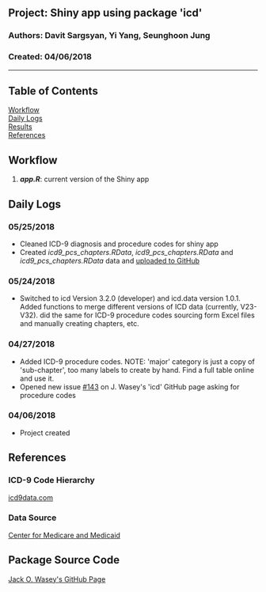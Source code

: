##  Project: Shiny app using package 'icd'
### Authors: Davit Sargsyan, Yi Yang, Seunghoon Jung
### Created: 04/06/2018  

---

## Table of Contents
[Workflow](#flow)   
[Daily Logs](#log)   
[Results](#results)   
[References](#ref)   

## Workflow<a name="flow"></a>
1. ***app.R***: current version of the Shiny app    

## Daily Logs<a name="log"></a>
### 05/25/2018
* Cleaned ICD-9 diagnosis and procedure codes for shiny app      
* Created *icd9_pcs_chapters.RData*, *icd9_pcs_chapters.RData* and *icd9_pcs_chapters.RData* data and [uploaded to GitHub](https://github.com/jackwasey/icd.data/issues/3)

### 05/24/2018
* Switched to icd Version 3.2.0 (developer) and icd.data version 1.0.1. Added functions to merge different versions of ICD data (currently, V23-V32). did the same for ICD-9 procedure codes sourcing form Excel files and manually creating chapters, etc.

### 04/27/2018
* Added ICD-9 procedure codes. NOTE: 'major' category is just a copy of 'sub-chapter', too many labels to create by hand. Find a full table online and use it.
* Opened new issue [#143](https://github.com/jackwasey/icd/issues/143) on J. Wasey's 'icd' GitHub page asking for procedure codes

### 04/06/2018
* Project created

## References<a name="ref"></a>
### ICD-9 Code Hierarchy
[icd9data.com](http://www.icd9data.com/2012/Volume3/default.htm)

### Data Source
[Center for Medicare and Medicaid](https://www.cms.gov/Medicare/Coding/ICD9ProviderDiagnosticCodes/codes.html)

## Package Source Code
[Jack O. Wasey's GitHub Page](https://github.com/jackwasey/icd)